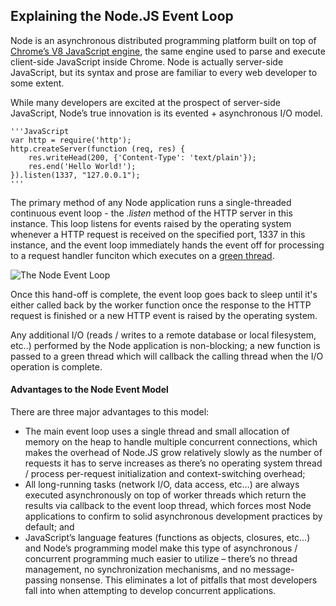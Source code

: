 Explaining the Node.JS Event Loop
--------

Node is an asynchronous distributed programming platform built on top of [Chrome’s V8 JavaScript engine](http://code.google.com/p/v8/), the same engine used to parse and execute client-side JavaScript inside Chrome. Node is actually server-side JavaScript, but its syntax and prose are familiar to every web developer to some extent.

While many developers are excited at the prospect of server-side JavaScript, Node’s true innovation is its evented + asynchronous I/O model.

	'''JavaScript
	var http = require('http'); 
	http.createServer(function (req, res) { 
	    res.writeHead(200, {'Content-Type': 'text/plain'}); 
	    res.end('Hello World!'); 
	}).listen(1337, "127.0.0.1");
	'''

The primary method of any Node application runs a single-threaded continuous event loop - the *.listen* method of the HTTP server in this instance. This loop listens for events raised by the operating system whenever a HTTP request is received on the specified port, 1337 in this instance, and the event loop immediately hands the event off for processing to a request handler funciton which executes on a [green thread](http://en.wikipedia.org/wiki/Green_threads). 

![The Node Event Loop](http://www.aaronstannard.com/image.axd?picture=nodejs%20for%20dotnet.png "The Node Event Loop")

Once this hand-off is complete, the event loop goes back to sleep until it's either called back by the worker function once the response to the HTTP request is finished or a new HTTP event is raised by the operating system. 

Any additional I/O (reads / writes to a remote database or local filesystem, etc..) performed by the Node application is non-blocking; a new function is passed to a green thread which will callback the calling thread when the I/O operation is complete.

#### Advantages to the Node Event Model

There are three major advantages to this model:
* The main event loop uses a single thread and small allocation of memory on the heap to handle multiple concurrent connections, which makes the overhead of Node.JS grow relatively slowly as the number of requests it has to serve increases as there’s no operating system thread / process per-request initialization and context-switching overhead;
* All long-running tasks (network I/O, data access, etc…) are always executed asynchronously on top of worker threads which return the results via callback to the event loop thread, which forces most Node applications to confirm to solid asynchronous development practices by default; and
* JavaScript’s language features (functions as objects, closures, etc…) and Node’s programming model make this type of asynchronous / concurrent programming much easier to utilize – there’s no thread management, no synchronization mechanisms, and no message-passing nonsense. This eliminates a lot of pitfalls that most developers fall into when attempting to develop concurrent applications.